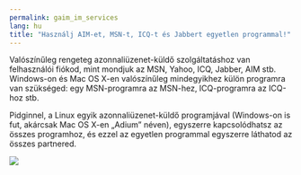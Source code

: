 ```yaml
---
permalink: gaim_im_services
lang: hu
title: "Használj AIM-et, MSN-t, ICQ-t és Jabbert egyetlen programmal!"
---
```


Valószínűleg rengeteg azonnaliüzenet-küldő szolgáltatáshoz van felhasználói fiókod, mint mondjuk az MSN, Yahoo, ICQ, Jabber, AIM stb. Windows-on és Mac OS X-en valószínűleg mindegyikhez külön programra van szükséged: egy MSN-programra az MSN-hez, ICQ-programra az ICQ-hoz stb.

Pidginnel, a Linux egyik azonnaliüzenet-küldő programjával (Windows-on is fut, akárcsak Mac OS X-en „Adium” néven), egyszerre kapcsolódhatsz az összes programhoz, és ezzel az egyetlen programmal egyszerre láthatod az összes partnered.

<img src="Images/gaim_im_services.png" />

  

